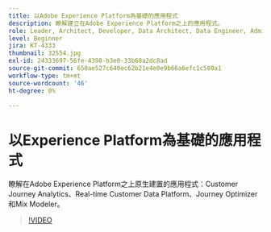 ```yaml
---
title: 以Adobe Experience Platform為基礎的應用程式
description: 瞭解建立在Adobe Experience Platform之上的應用程式。
role: Leader, Architect, Developer, Data Architect, Data Engineer, Admin, User
level: Beginner
jira: KT-4333
thumbnail: 32554.jpg
exl-id: 24333697-56fe-4398-b3e0-33b68a2dc8ad
source-git-commit: 650ae527c640ec62b21e4e0e9b66a6efc1c580a1
workflow-type: tm+mt
source-wordcount: '46'
ht-degree: 0%

---
```


# 以Experience Platform為基礎的應用程式

瞭解在Adobe Experience Platform之上原生建置的應用程式：Customer Journey Analytics、Real-time Customer Data Platform、Journey Optimizer和Mix Modeler。

>[!VIDEO](https://video.tv.adobe.com/v/32554?learn=on)

